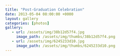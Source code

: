 ```yaml
---
title: "Post-Graduation Celebration"
date: 2013-05-04 08:00:00 +0000
layout: gallery
categories: [photos]
gallery:
   - url: /assets/img/38b12d57f4.jpg
     image_path: /assets/img/thumbs/38b12d57f4.png
   - url: /assets/img/6245233d10.jpg
     image_path: /assets/img/thumbs/6245233d10.png
---
```


